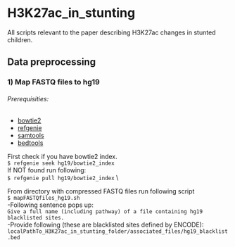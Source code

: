 # H3K27ac_in_stunting
All scripts relevant to the paper describing H3K27ac changes in stunted children.

## Data preprocessing
### 1) Map FASTQ files to hg19
###### Prerequisities:
+ [bowtie2](http://bowtie-bio.sourceforge.net/bowtie2/index.shtml)
+ [refgenie](http://refgenie.databio.org/en/latest/)
+ [samtools](http://www.htslib.org/)
+ [bedtools](https://bedtools.readthedocs.io/en/latest/index.html)

First check if you have bowtie2 index.\
`$ refgenie seek hg19/bowtie2_index`\
If NOT found run following: \
`$ refgenie pull hg19/bowtie2_index` \

From directory with compressed FASTQ files run following script\
`$ mapFASTQfiles_hg19.sh `\
-Following sentence pops up:\
`Give a full name (including pathway) of a file containing hg19 blacklisted sites.`\
-Provide following (these are blacklisted sites defined by ENCODE):\
`localPathTo_H3K27ac_in_stunting_folder/associated_files/hg19_blacklist.bed`

